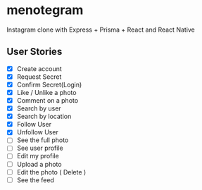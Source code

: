 # menotegram

Instagram clone with Express + Prisma + React and React Native

## User Stories

-   [x] Create account
-   [x] Request Secret
-   [x] Confirm Secret(Login)
-   [x] Like / Unlike a photo
-   [x] Comment on a photo
-   [x] Search by user
-   [x] Search by location
-   [x] Follow User
-   [x] Unfollow User
-   [ ] See the full photo
-   [ ] See user profile
-   [ ] Edit my profile
-   [ ] Upload a photo
-   [ ] Edit the photo ( Delete )
-   [ ] See the feed
